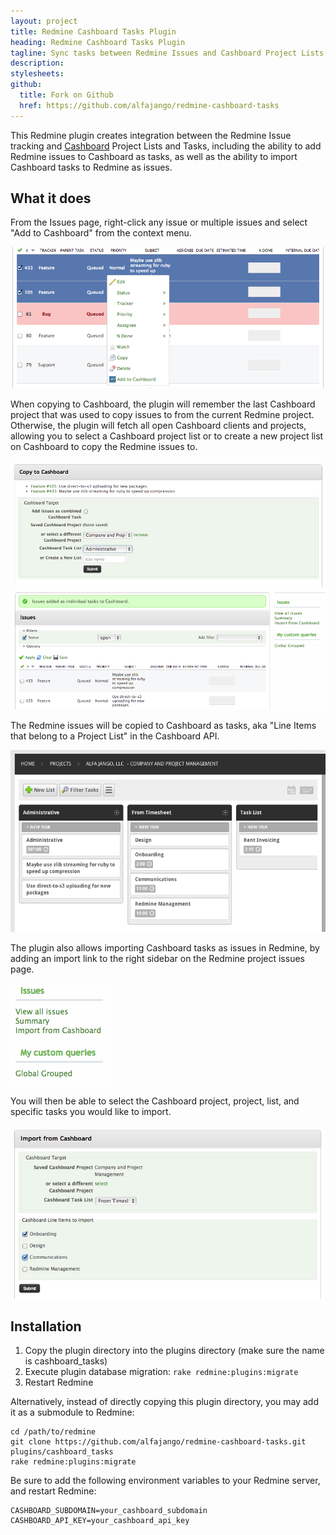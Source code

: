 ```yaml
---
layout: project
title: Redmine Cashboard Tasks Plugin
heading: Redmine Cashboard Tasks Plugin
tagline: Sync tasks between Redmine Issues and Cashboard Project Lists
description:
stylesheets:
github:
  title: Fork on Github
  href: https://github.com/alfajango/redmine-cashboard-tasks
---
```


This Redmine plugin creates integration between the Redmine Issue
tracking and [Cashboard](http://cashboardapp.com/) Project Lists and Tasks, including the ability to
add Redmine issues to Cashboard as tasks, as well as the ability to
import Cashboard tasks to Redmine as issues.

## What it does

From the Issues page, right-click any issue or multiple issues and
select "Add to Cashboard" from the context menu.

<img src="/images/redmine-cashboard-tasks/issues-context-menu-add-to-cashboard.png" style="max-width: 100%" />

When copying to Cashboard, the plugin will remember the last Cashboard project
that was used to copy issues to from the current Redmine project.
Otherwise, the plugin will fetch all open Cashboard clients and projects, allowing
you to select a Cashboard project list or to create a new project list
on Cashboard to copy the Redmine issues to.

<img src="/images/redmine-cashboard-tasks/copy-multiple.png" style="max-width: 100%" />
<img src="/images/redmine-cashboard-tasks/added-to-cashboard-success.png" style="max-width: 100%" />

The Redmine issues will be copied to Cashboard as tasks, aka "Line
Items that belong to a Project List" in the Cashboard API.

<img src="/images/redmine-cashboard-tasks/cashboard-project-list.png" style="max-width: 100%" />

The plugin also allows importing Cashboard tasks as issues in Redmine,
by adding an import link to the right sidebar on the Redmine project issues
page.

<img src="/images/redmine-cashboard-tasks/issues-sidebar-import.png" style="max-width: 100%" />

You will then be able to select the Cashboard project, project, list,
and specific tasks you would like to import.

<img src="/images/redmine-cashboard-tasks/import-from-cashboard-select.png" style="max-width: 100%" />

## Installation

1. Copy the plugin directory into the plugins directory (make sure the name is cashboard_tasks)
2. Execute plugin database migration: `rake redmine:plugins:migrate`
3. Restart Redmine

Alternatively, instead of directly copying this plugin directory, you
may add it as a submodule to Redmine:

```
cd /path/to/redmine
git clone https://github.com/alfajango/redmine-cashboard-tasks.git plugins/cashboard_tasks
rake redmine:plugins:migrate
```

Be sure to add the following environment variables to your Redmine
server, and restart Redmine:

```
CASHBOARD_SUBDOMAIN=your_cashboard_subdomain
CASHBOARD_API_KEY=your_cashboard_api_key
```
